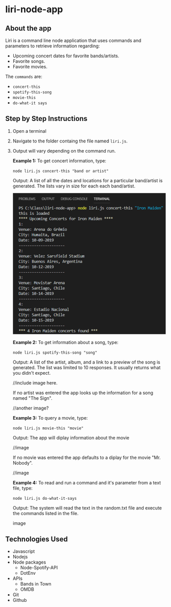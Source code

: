 # liri-node-app

## About the app
Liri is a command line node application that uses commands and parameters to retrieve information regarding:
* Upcoming concert dates for favorite bands/artists.
* Favorite songs.
* Favorite movies.

The `commands` are:
* `concert-this`
* `spotify-this-song`
* `movie-this`
* `do-what-it says`



## Step by Step Instructions

1. Open a terminal 
2. Navigate to the folder containg the file named `liri.js`.
3. Output will vary depending on the command run.

     **Example 1:** To get concert information, type:

    `node liri.js concert-this "band or artist"`

    Output: A list of all the dates and locations for a particular band/artist is generated. The lists vary in size for each each band/artist.

    ![concert-this w/band](/images/concert-this.png)

    **Example 2:** To get information about a song, type:

    `node liri.js spotify-this-song "song"`

    Output: A list of the artist, album, and a link to a preview of the song is generated. The list was limited to 10 responses.  It usually returns what you didn't expect.

    //include image here.

    If no artist was entered the app looks up the information for a song named "The Sign".

    //another image?

    **Example 3:**  To query a movie, type:

    `node liri.js movie-this "movie"`

    Output: The app will diplay information about the movie

    //image

    If no movie was entered the app defaults to a diplay for the movie "Mr. Nobody".

    //image

    **Example 4:** To read and run a command and it's parameter from a text file, type:

    `node liri.js do-what-it-says`

    Output: The system will read the text in the random.txt file and execute the commands listed in the file.

    image

## Technologies Used

* Javascript
* Nodejs
* Node packages
    * Node-Spotify-API
    * DotEnv
* APIs
    * Bands in Town
    * OMDB
* Git
* Github



